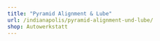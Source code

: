 ```yaml
---
title: "Pyramid Alignment & Lube"
url: /indianapolis/pyramid-alignment-und-lube/
shop: Autowerkstatt
---
```

